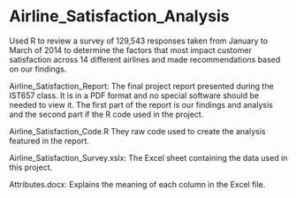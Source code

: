 # Airline_Satisfaction_Analysis

Used R to review a survey of 129,543 responses taken from January to March of 2014 to determine the factors that most impact customer satisfaction across 14 different airlines and made recommendations based on our findings. 

Airline_Satisfaction_Report: The final project report presented during the IST657 class. It is in a PDF format and no special software should be needed to view it. The first part of the report is our findings and analysis and the second part if the R code used in the project.

Airline_Satisfaction_Code.R They raw code used to create the analysis featured in the report. 

Airline_Satisfaction_Survey.xslx: The Excel sheet containing the data used in this project.

Attributes.docx: Explains the meaning of each column in the Excel file.
